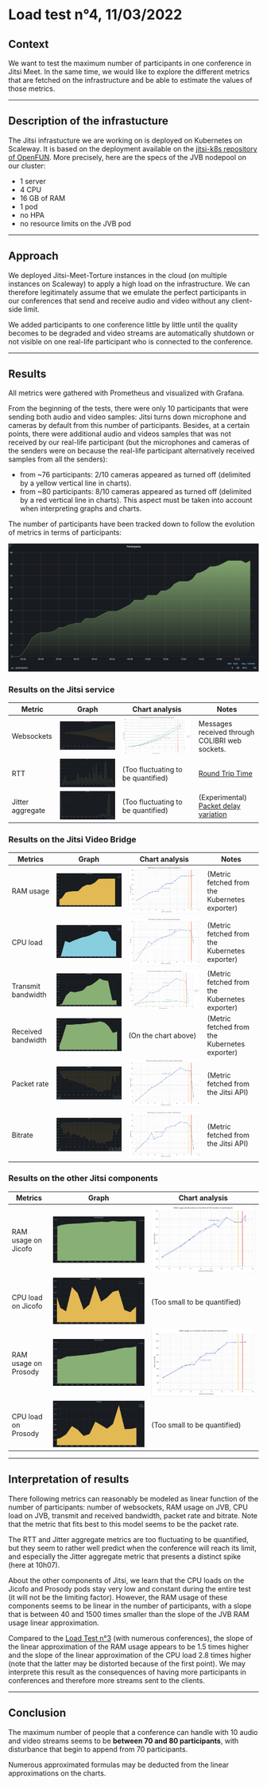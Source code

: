 # Load test n°4, 11/03/2022

## Context 

We want to test the maximum number of participants in one conference in Jitsi Meet. In the same time, we would like to explore the different metrics that are fetched on the infrastructure and be able to estimate the values of those metrics.

---

## Description of the infrastucture

The Jitsi infrastucture we are working on is deployed on Kubernetes on Scaleway. It is based on the deployment available on the [jitsi-k8s repository of OpenFUN](https://github.com/openfun/jitsi-k8s/tree/59bdc9c799db3f0decedbb4b6f870f246091d7c8). More precisely, here are the specs of the JVB nodepool on our cluster:
- 1 server
- 4 CPU
- 16 GB of RAM
- 1 pod
- no HPA
- no resource limits on the JVB pod

---

## Approach

We deployed Jitsi-Meet-Torture instances in the cloud (on multiple instances on Scaleway) to apply a high load on the infrastructure. We can therefore legitimately assume that we emulate the perfect participants in our conferences that send and receive audio and video without any client-side limit.

We added participants to one conference little by little until the quality becomes to be degraded and video streams are automatically shutdown or not visible on one real-life participant who is connected to the conference.

---

## Results

All metrics were gathered with Prometheus and visualized with Grafana.

From the beginning of the tests, there were only 10 participants that were sending both audio and video samples: Jitsi turns down microphone and cameras by default from this number of participants. Besides, at a certain points, there were additional audio and videos samples that was not received by our real-life participant (but the microphones and cameras of the senders were on because the real-life participant alternatively received samples from all the senders):
- from ~76 participants: 2/10 cameras appeared as turned off (delimited by a yellow vertical line in charts).
- from ~80 participants: 8/10 cameras appeared as turned off (delimited by a red vertical line in charts).
This aspect must be taken into account when interpreting graphs and charts.


The number of participants have been tracked down to follow the evolution of metrics in terms of participants:

![participants](resources/participants.png)

### Results on the Jitsi service

| Metric           | Graph                                               | Chart analysis                                      | Notes                                                                                         |
| ---------------- | --------------------------------------------------- | --------------------------------------------------- | --------------------------------------------------------------------------------------------- |
| Websockets       | ![websockets](resources/websockets.png)             | ![websockets-chart](resources/websockets-chart.png) | Messages received through COLIBRI web sockets.                                                |
| RTT              | ![rtt](resources/rtt.png)                           | (Too fluctuating to be quantified)                  | [Round Trip Time](https://en.wikipedia.org/wiki/Round-trip_delay)                             |
| Jitter aggregate | ![jitter-aggregate](resources/jitter-aggregate.png) | (Too fluctuating to be quantified)                  | (Experimental) [Packet delay variation](https://en.wikipedia.org/wiki/Packet_delay_variation) |

### Results on the Jitsi Video Bridge

| Metrics            | Graph                                                   | Chart analysis                                        | Notes                                         |
| ------------------ | ------------------------------------------------------- | ----------------------------------------------------- | --------------------------------------------- |
| RAM usage          | ![ram-jvb](resources/ram-jvb.png)                       | ![ram-jvb-chart](resources/ram-jvb-chart.png)         | (Metric fetched from the Kubernetes exporter) |
| CPU load           | ![cpu-jvb](resources/cpu-jvb.png)                       | ![cpu-jvb-chart](resources/cpu-jvb-chart.png)         | (Metric fetched from the Kubernetes exporter) |
| Transmit bandwidth | ![bandwidth-transmit](resources/bandwidth-transmit.png) | ![bandwidth-chart](resources/bandwidth-chart.png)     | (Metric fetched from the Kubernetes exporter) |
| Received bandwidth | ![bandwidth-received](resources/bandwidth-received.png) | (On the chart above)                                  | (Metric fetched from the Kubernetes exporter) |
| Packet rate        | ![packet-rate](resources/packet-rate.png)               | ![packet-rate-chart](resources/packet-rate-chart.png) | (Metric fetched from the Jitsi API)           |
| Bitrate            | ![bitrate](resources/bitrate.png)                       | ![bitrate-chart](resources/bitrate-chart.png)         | (Metric fetched from the Jitsi API)           |

### Results on the other Jitsi components

| Metrics              | Graph                                     | Chart analysis                                      |
| -------------------- | ----------------------------------------- | ----------------------------------------------------|
| RAM usage on Jicofo  | ![ram-jicofo](resources/ram-jicofo.png)   | ![ram-jicofo-chart](resources/ram-jicofo-chart.png) |
| CPU load on Jicofo   | ![cpu-jicofo](resources/cpu-jicofo.png)   | (Too small to be quantified)                        |
| RAM usage on Prosody | ![ram-prosody](resources/ram-prosody.png) | ![ram-jvb-chart](resources/ram-jvb-chart.png)       |
| CPU load on Prosody  | ![cpu-prosody](resources/cpu-prosody.png) | (Too small to be quantified)                        |

---

## Interpretation of results

There following metrics can reasonably be modeled as linear function of the number of participants: number of websockets, RAM usage on JVB, CPU load on JVB, transmit and received bandwidth, packet rate and bitrate. Note that the metric that fits best to this model seems to be the packet rate.

The RTT and Jitter aggregate metrics are too fluctuating to be quantified, but they seem to rather well predict when the conference will reach its limit, and especially the Jitter aggregate metric that presents a distinct spike (here at 10h07).

About the other components of Jitsi, we learn that the CPU loads on the Jicofo and Prosody pods stay very low and constant during the entire test (it will not be the limiting factor). However, the RAM usage of these components seems to be linear in the number of participants, with a slope that is between 40 and 1500 times smaller than the slope of the JVB RAM usage linear approximation.

Compared to the [Load Test n°3](../2022-02-24/Load-test-2022-02-24.md) (with numerous conferences), the slope of the linear approximation of the RAM usage appears to be 1.5 times higher and the slope of the linear approximation of the CPU load 2.8 times higher (note that the latter may be distorted because of the first point). We may interprete this result as the consequences of having more participants in conferences and therefore more streams sent to the clients.

---

## Conclusion

The maximum number of people that a conference can handle with 10 audio and video streams seems to be **between 70 and 80 participants**, with disturbance that begin to append from 70 participants.

Numerous approximated formulas may be deducted from the linear approximations on the charts.
